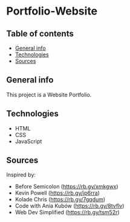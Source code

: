 # Portfolio-Website

## Table of contents

- [General info](#general-info)
- [Technologies](#technologies)
- [Sources](#Sources)

## General info

This project is a Website Portfolio.

## Technologies

- HTML
- CSS
- JavaScript

## Sources

Inspired by:

- Before Semicolon (https://rb.gy/xmkgwx)
- Kevin Powell (https://rb.gy/jp6rra)
- Kolade Chris (https://rb.gy/7gqdum)
- Code with Ania Kubów (https://rb.gy/8tvflv)
- Web Dev Simplified (https://rb.gy/tsm52r)
